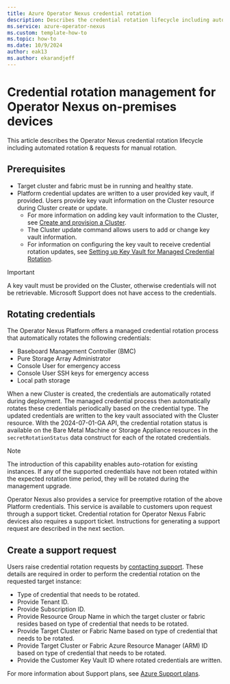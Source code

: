 ```yaml
---
title: Azure Operator Nexus credential rotation
description: Describes the credential rotation lifecycle including automated rotation & requests for a manual rotation.
ms.service: azure-operator-nexus
ms.custom: template-how-to
ms.topic: how-to
ms.date: 10/9/2024
author: eak13
ms.author: ekarandjeff
---
```


# Credential rotation management for Operator Nexus on-premises devices

This article describes the Operator Nexus credential rotation lifecycle including automated rotation & requests for manual rotation.

## Prerequisites

- Target cluster and fabric must be in running and healthy state.
- Platform credential updates are written to a user provided key vault, if provided. Users provide key vault information on the Cluster resource during Cluster create or update.
  - For more information on adding key vault information to the Cluster, see [Create and provision a Cluster](howto-configure-cluster.md).
  - The Cluster update command allows users to add or change key vault information.
  - For information on configuring the key vault to receive credential rotation updates, see [Setting up Key Vault for Managed Credential Rotation](how-to-credential-manager-key-vault.md).

> [!IMPORTANT]
> A key vault must be provided on the Cluster, otherwise credentials will not be retrievable. Microsoft Support does not have access to the credentials.

## Rotating credentials

The Operator Nexus Platform offers a managed credential rotation process that automatically rotates the following credentials:

- Baseboard Management Controller (BMC)
- Pure Storage Array Administrator
- Console User for emergency access
- Console User SSH keys for emergency access
- Local path storage

When a new Cluster is created, the credentials are automatically rotated during deployment. The managed credential process then automatically rotates these credentials periodically based on the credential type. The updated credentials are written to the key vault associated with the Cluster resource. With the 2024-07-01-GA API, the credential rotation status is available on the Bare Metal Machine or Storage Appliance resources in the `secretRotationStatus` data construct for each of the rotated credentials.

> [!NOTE]
> The introduction of this capability enables auto-rotation for existing instances. If any of the supported credentials have not been rotated within the expected rotation time period, they will be rotated during the management upgrade.

Operator Nexus also provides a service for preemptive rotation of the above Platform credentials. This service is available to customers upon request through a support ticket. Credential rotation for Operator Nexus Fabric devices also requires a support ticket. Instructions for generating a support request are described in the next section.

## Create a support request

Users raise credential rotation requests by [contacting support](https://portal.azure.com/?#blade/Microsoft_Azure_Support/HelpAndSupportBlade). These details are required in order to perform the credential rotation on the requested target instance:

- Type of credential that needs to be rotated.
- Provide Tenant ID.
- Provide Subscription ID.
- Provide Resource Group Name in which the target cluster or fabric resides based on type of credential that needs to be rotated.
- Provide Target Cluster or Fabric Name based on type of credential that needs to be rotated.
- Provide Target Cluster or Fabric Azure Resource Manager (ARM) ID based on type of credential that needs to be rotated.
- Provide the Customer Key Vault ID where rotated credentials are written.

For more information about Support plans, see [Azure Support plans](https://azure.microsoft.com/support/plans/response/).
